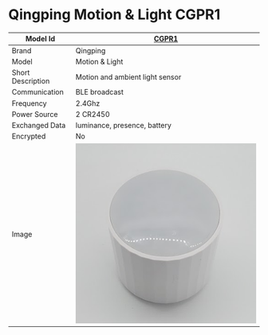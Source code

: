 # Qingping Motion & Light CGPR1

|Model Id|[CGPR1](https://github.com/theengs/decoder/blob/development/src/devices/CGPR1_json.h)|
|-|-|
|Brand|Qingping|
|Model|Motion & Light|
|Short Description|Motion and ambient light sensor|
|Communication|BLE broadcast|
|Frequency|2.4Ghz|
|Power Source|2 CR2450|
|Exchanged Data|luminance, presence, battery|
|Encrypted|No|
|Image|![CGPR1](./../img/CGPR1.png)|
